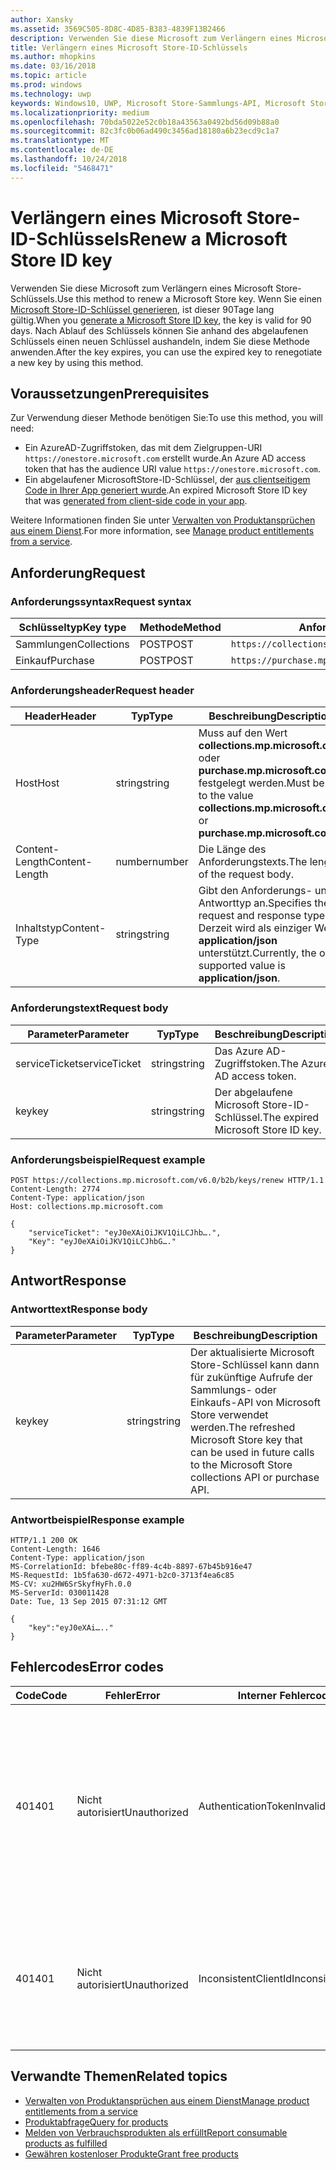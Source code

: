 ```yaml
---
author: Xansky
ms.assetid: 3569C505-8D8C-4D85-B383-4839F13B2466
description: Verwenden Sie diese Microsoft zum Verlängern eines Microsoft Store-Schlüssels.
title: Verlängern eines Microsoft Store-ID-Schlüssels
ms.author: mhopkins
ms.date: 03/16/2018
ms.topic: article
ms.prod: windows
ms.technology: uwp
keywords: Windows10, UWP, Microsoft Store-Sammlungs-API, Microsoft Store-Einkaufs-API, Microsoft Store-ID-Schlüssel, verlängern
ms.localizationpriority: medium
ms.openlocfilehash: 70bda5022e52c0b18a43563a0492bd56d09b88a0
ms.sourcegitcommit: 82c3fc0b06ad490c3456ad18180a6b23ecd9c1a7
ms.translationtype: MT
ms.contentlocale: de-DE
ms.lasthandoff: 10/24/2018
ms.locfileid: "5468471"
---
```

# <a name="renew-a-microsoft-store-id-key"></a><span data-ttu-id="a1912-104">Verlängern eines Microsoft Store-ID-Schlüssels</span><span class="sxs-lookup"><span data-stu-id="a1912-104">Renew a Microsoft Store ID key</span></span>


<span data-ttu-id="a1912-105">Verwenden Sie diese Microsoft zum Verlängern eines Microsoft Store-Schlüssels.</span><span class="sxs-lookup"><span data-stu-id="a1912-105">Use this method to renew a Microsoft Store key.</span></span> <span data-ttu-id="a1912-106">Wenn Sie einen [Microsoft Store-ID-Schlüssel generieren](view-and-grant-products-from-a-service.md#step-4), ist dieser 90Tage lang gültig.</span><span class="sxs-lookup"><span data-stu-id="a1912-106">When you [generate a Microsoft Store ID key](view-and-grant-products-from-a-service.md#step-4), the key is valid for 90 days.</span></span> <span data-ttu-id="a1912-107">Nach Ablauf des Schlüssels können Sie anhand des abgelaufenen Schlüssels einen neuen Schlüssel aushandeln, indem Sie diese Methode anwenden.</span><span class="sxs-lookup"><span data-stu-id="a1912-107">After the key expires, you can use the expired key to renegotiate a new key by using this method.</span></span>

## <a name="prerequisites"></a><span data-ttu-id="a1912-108">Voraussetzungen</span><span class="sxs-lookup"><span data-stu-id="a1912-108">Prerequisites</span></span>


<span data-ttu-id="a1912-109">Zur Verwendung dieser Methode benötigen Sie:</span><span class="sxs-lookup"><span data-stu-id="a1912-109">To use this method, you will need:</span></span>

* <span data-ttu-id="a1912-110">Ein AzureAD-Zugriffstoken, das mit dem Zielgruppen-URI `https://onestore.microsoft.com` erstellt wurde.</span><span class="sxs-lookup"><span data-stu-id="a1912-110">An Azure AD access token that has the audience URI value `https://onestore.microsoft.com`.</span></span>
* <span data-ttu-id="a1912-111">Ein abgelaufener MicrosoftStore-ID-Schlüssel, der [aus clientseitigem Code in Ihrer App generiert wurde](view-and-grant-products-from-a-service.md#step-4).</span><span class="sxs-lookup"><span data-stu-id="a1912-111">An expired Microsoft Store ID key that was [generated from client-side code in your app](view-and-grant-products-from-a-service.md#step-4).</span></span>

<span data-ttu-id="a1912-112">Weitere Informationen finden Sie unter [Verwalten von Produktansprüchen aus einem Dienst](view-and-grant-products-from-a-service.md).</span><span class="sxs-lookup"><span data-stu-id="a1912-112">For more information, see [Manage product entitlements from a service](view-and-grant-products-from-a-service.md).</span></span>

## <a name="request"></a><span data-ttu-id="a1912-113">Anforderung</span><span class="sxs-lookup"><span data-stu-id="a1912-113">Request</span></span>

### <a name="request-syntax"></a><span data-ttu-id="a1912-114">Anforderungssyntax</span><span class="sxs-lookup"><span data-stu-id="a1912-114">Request syntax</span></span>

| <span data-ttu-id="a1912-115">Schlüsseltyp</span><span class="sxs-lookup"><span data-stu-id="a1912-115">Key type</span></span>    | <span data-ttu-id="a1912-116">Methode</span><span class="sxs-lookup"><span data-stu-id="a1912-116">Method</span></span> | <span data-ttu-id="a1912-117">Anforderungs-URI</span><span class="sxs-lookup"><span data-stu-id="a1912-117">Request URI</span></span>                                              |
|-------------|--------|----------------------------------------------------------|
| <span data-ttu-id="a1912-118">Sammlungen</span><span class="sxs-lookup"><span data-stu-id="a1912-118">Collections</span></span> | <span data-ttu-id="a1912-119">POST</span><span class="sxs-lookup"><span data-stu-id="a1912-119">POST</span></span>   | ```https://collections.mp.microsoft.com/v6.0/b2b/keys/renew``` |
| <span data-ttu-id="a1912-120">Einkauf</span><span class="sxs-lookup"><span data-stu-id="a1912-120">Purchase</span></span>    | <span data-ttu-id="a1912-121">POST</span><span class="sxs-lookup"><span data-stu-id="a1912-121">POST</span></span>   | ```https://purchase.mp.microsoft.com/v6.0/b2b/keys/renew```    |


### <a name="request-header"></a><span data-ttu-id="a1912-122">Anforderungsheader</span><span class="sxs-lookup"><span data-stu-id="a1912-122">Request header</span></span>

| <span data-ttu-id="a1912-123">Header</span><span class="sxs-lookup"><span data-stu-id="a1912-123">Header</span></span>         | <span data-ttu-id="a1912-124">Typ</span><span class="sxs-lookup"><span data-stu-id="a1912-124">Type</span></span>   | <span data-ttu-id="a1912-125">Beschreibung</span><span class="sxs-lookup"><span data-stu-id="a1912-125">Description</span></span>                                                                                           |
|----------------|--------|-------------------------------------------------------------------------------------------------------|
| <span data-ttu-id="a1912-126">Host</span><span class="sxs-lookup"><span data-stu-id="a1912-126">Host</span></span>           | <span data-ttu-id="a1912-127">string</span><span class="sxs-lookup"><span data-stu-id="a1912-127">string</span></span> | <span data-ttu-id="a1912-128">Muss auf den Wert **collections.mp.microsoft.com** oder **purchase.mp.microsoft.com** festgelegt werden.</span><span class="sxs-lookup"><span data-stu-id="a1912-128">Must be set to the value **collections.mp.microsoft.com** or **purchase.mp.microsoft.com**.</span></span>           |
| <span data-ttu-id="a1912-129">Content-Length</span><span class="sxs-lookup"><span data-stu-id="a1912-129">Content-Length</span></span> | <span data-ttu-id="a1912-130">number</span><span class="sxs-lookup"><span data-stu-id="a1912-130">number</span></span> | <span data-ttu-id="a1912-131">Die Länge des Anforderungstexts.</span><span class="sxs-lookup"><span data-stu-id="a1912-131">The length of the request body.</span></span>                                                                       |
| <span data-ttu-id="a1912-132">Inhaltstyp</span><span class="sxs-lookup"><span data-stu-id="a1912-132">Content-Type</span></span>   | <span data-ttu-id="a1912-133">string</span><span class="sxs-lookup"><span data-stu-id="a1912-133">string</span></span> | <span data-ttu-id="a1912-134">Gibt den Anforderungs- und Antworttyp an.</span><span class="sxs-lookup"><span data-stu-id="a1912-134">Specifies the request and response type.</span></span> <span data-ttu-id="a1912-135">Derzeit wird als einziger Wert **application/json** unterstützt.</span><span class="sxs-lookup"><span data-stu-id="a1912-135">Currently, the only supported value is **application/json**.</span></span> |


### <a name="request-body"></a><span data-ttu-id="a1912-136">Anforderungstext</span><span class="sxs-lookup"><span data-stu-id="a1912-136">Request body</span></span>

| <span data-ttu-id="a1912-137">Parameter</span><span class="sxs-lookup"><span data-stu-id="a1912-137">Parameter</span></span>     | <span data-ttu-id="a1912-138">Typ</span><span class="sxs-lookup"><span data-stu-id="a1912-138">Type</span></span>   | <span data-ttu-id="a1912-139">Beschreibung</span><span class="sxs-lookup"><span data-stu-id="a1912-139">Description</span></span>                       | <span data-ttu-id="a1912-140">Erforderlich</span><span class="sxs-lookup"><span data-stu-id="a1912-140">Required</span></span> |
|---------------|--------|-----------------------------------|----------|
| <span data-ttu-id="a1912-141">serviceTicket</span><span class="sxs-lookup"><span data-stu-id="a1912-141">serviceTicket</span></span> | <span data-ttu-id="a1912-142">string</span><span class="sxs-lookup"><span data-stu-id="a1912-142">string</span></span> | <span data-ttu-id="a1912-143">Das Azure AD-Zugriffstoken.</span><span class="sxs-lookup"><span data-stu-id="a1912-143">The Azure AD access token.</span></span>        | <span data-ttu-id="a1912-144">Ja</span><span class="sxs-lookup"><span data-stu-id="a1912-144">Yes</span></span>      |
| <span data-ttu-id="a1912-145">key</span><span class="sxs-lookup"><span data-stu-id="a1912-145">key</span></span>           | <span data-ttu-id="a1912-146">string</span><span class="sxs-lookup"><span data-stu-id="a1912-146">string</span></span> | <span data-ttu-id="a1912-147">Der abgelaufene Microsoft Store-ID-Schlüssel.</span><span class="sxs-lookup"><span data-stu-id="a1912-147">The expired Microsoft Store ID key.</span></span> | <span data-ttu-id="a1912-148">Ja</span><span class="sxs-lookup"><span data-stu-id="a1912-148">Yes</span></span>       |


### <a name="request-example"></a><span data-ttu-id="a1912-149">Anforderungsbeispiel</span><span class="sxs-lookup"><span data-stu-id="a1912-149">Request example</span></span>

```syntax
POST https://collections.mp.microsoft.com/v6.0/b2b/keys/renew HTTP/1.1
Content-Length: 2774
Content-Type: application/json
Host: collections.mp.microsoft.com

{
    "serviceTicket": "eyJ0eXAiOiJKV1QiLCJhb….",
    "Key": "eyJ0eXAiOiJKV1QiLCJhbG…."
}
```

## <a name="response"></a><span data-ttu-id="a1912-150">Antwort</span><span class="sxs-lookup"><span data-stu-id="a1912-150">Response</span></span>


### <a name="response-body"></a><span data-ttu-id="a1912-151">Antworttext</span><span class="sxs-lookup"><span data-stu-id="a1912-151">Response body</span></span>

| <span data-ttu-id="a1912-152">Parameter</span><span class="sxs-lookup"><span data-stu-id="a1912-152">Parameter</span></span> | <span data-ttu-id="a1912-153">Typ</span><span class="sxs-lookup"><span data-stu-id="a1912-153">Type</span></span>   | <span data-ttu-id="a1912-154">Beschreibung</span><span class="sxs-lookup"><span data-stu-id="a1912-154">Description</span></span>                                                                                                            |
|-----------|--------|------------------------------------------------------------------------------------------------------------------------|
| <span data-ttu-id="a1912-155">key</span><span class="sxs-lookup"><span data-stu-id="a1912-155">key</span></span>       | <span data-ttu-id="a1912-156">string</span><span class="sxs-lookup"><span data-stu-id="a1912-156">string</span></span> | <span data-ttu-id="a1912-157">Der aktualisierte Microsoft Store-Schlüssel kann dann für zukünftige Aufrufe der Sammlungs- oder Einkaufs-API von Microsoft Store verwendet werden.</span><span class="sxs-lookup"><span data-stu-id="a1912-157">The refreshed Microsoft Store key that can be used in future calls to the Microsoft Store collections API or purchase API.</span></span> |


### <a name="response-example"></a><span data-ttu-id="a1912-158">Antwortbeispiel</span><span class="sxs-lookup"><span data-stu-id="a1912-158">Response example</span></span>

```syntax
HTTP/1.1 200 OK
Content-Length: 1646
Content-Type: application/json
MS-CorrelationId: bfebe80c-ff89-4c4b-8897-67b45b916e47
MS-RequestId: 1b5fa630-d672-4971-b2c0-3713f4ea6c85
MS-CV: xu2HW6SrSkyfHyFh.0.0
MS-ServerId: 030011428
Date: Tue, 13 Sep 2015 07:31:12 GMT

{
    "key":"eyJ0eXAi….."
}
```

## <a name="error-codes"></a><span data-ttu-id="a1912-159">Fehlercodes</span><span class="sxs-lookup"><span data-stu-id="a1912-159">Error codes</span></span>


| <span data-ttu-id="a1912-160">Code</span><span class="sxs-lookup"><span data-stu-id="a1912-160">Code</span></span> | <span data-ttu-id="a1912-161">Fehler</span><span class="sxs-lookup"><span data-stu-id="a1912-161">Error</span></span>        | <span data-ttu-id="a1912-162">Interner Fehlercode</span><span class="sxs-lookup"><span data-stu-id="a1912-162">Inner error code</span></span>           | <span data-ttu-id="a1912-163">Beschreibung</span><span class="sxs-lookup"><span data-stu-id="a1912-163">Description</span></span>   |
|------|--------------|----------------------------|---------------|
| <span data-ttu-id="a1912-164">401</span><span class="sxs-lookup"><span data-stu-id="a1912-164">401</span></span>  | <span data-ttu-id="a1912-165">Nicht autorisiert</span><span class="sxs-lookup"><span data-stu-id="a1912-165">Unauthorized</span></span> | <span data-ttu-id="a1912-166">AuthenticationTokenInvalid</span><span class="sxs-lookup"><span data-stu-id="a1912-166">AuthenticationTokenInvalid</span></span> | <span data-ttu-id="a1912-167">Das Azure AD-Zugriffstoken ist ungültig.</span><span class="sxs-lookup"><span data-stu-id="a1912-167">The Azure AD access token is invalid.</span></span> <span data-ttu-id="a1912-168">In einigen Fällen enthalten die Details zu ServiceError weitere Informationen, z. B. wenn das Token abgelaufen ist oder der *appid*-Anspruch fehlt.</span><span class="sxs-lookup"><span data-stu-id="a1912-168">In some cases the details of the ServiceError will contain more information, such as when the token is expired or the *appid* claim is missing.</span></span> |
| <span data-ttu-id="a1912-169">401</span><span class="sxs-lookup"><span data-stu-id="a1912-169">401</span></span>  | <span data-ttu-id="a1912-170">Nicht autorisiert</span><span class="sxs-lookup"><span data-stu-id="a1912-170">Unauthorized</span></span> | <span data-ttu-id="a1912-171">InconsistentClientId</span><span class="sxs-lookup"><span data-stu-id="a1912-171">InconsistentClientId</span></span>       | <span data-ttu-id="a1912-172">Der *clientId*-Anspruch im Microsoft Store-ID-Schlüssel und der *appid*-Anspruch im Azure AD-Zugriffstoken stimmen nicht überein.</span><span class="sxs-lookup"><span data-stu-id="a1912-172">The *clientId* claim in the Microsoft Store ID key and the *appid* claim in the Azure AD access token do not match.</span></span>                                                                     |


## <a name="related-topics"></a><span data-ttu-id="a1912-173">Verwandte Themen</span><span class="sxs-lookup"><span data-stu-id="a1912-173">Related topics</span></span>


* [<span data-ttu-id="a1912-174">Verwalten von Produktansprüchen aus einem Dienst</span><span class="sxs-lookup"><span data-stu-id="a1912-174">Manage product entitlements from a service</span></span>](view-and-grant-products-from-a-service.md)
* [<span data-ttu-id="a1912-175">Produktabfrage</span><span class="sxs-lookup"><span data-stu-id="a1912-175">Query for products</span></span>](query-for-products.md)
* [<span data-ttu-id="a1912-176">Melden von Verbrauchsprodukten als erfüllt</span><span class="sxs-lookup"><span data-stu-id="a1912-176">Report consumable products as fulfilled</span></span>](report-consumable-products-as-fulfilled.md)
* [<span data-ttu-id="a1912-177">Gewähren kostenloser Produkte</span><span class="sxs-lookup"><span data-stu-id="a1912-177">Grant free products</span></span>](grant-free-products.md)
